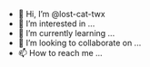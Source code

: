 - 👋 Hi, I’m @lost-cat-twx
- 👀 I’m interested in ...
- 🌱 I’m currently learning ...
- 💞️ I’m looking to collaborate on ...
- 📫 How to reach me ...

<!---
lost-cat-twx/lost-cat-twx is a ✨ special ✨ repository because its `README.md` (this file) appears on your GitHub profile.
You can click the Preview link to take a look at your changes.
--->
